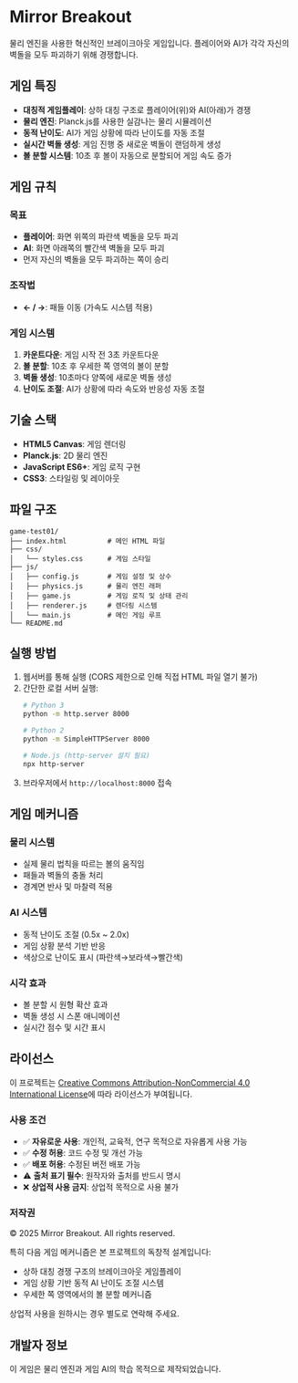 # Mirror Breakout

물리 엔진을 사용한 혁신적인 브레이크아웃 게임입니다. 플레이어와 AI가 각각 자신의 벽돌을 모두 파괴하기 위해 경쟁합니다.

## 게임 특징

- **대칭적 게임플레이**: 상하 대칭 구조로 플레이어(위)와 AI(아래)가 경쟁
- **물리 엔진**: Planck.js를 사용한 실감나는 물리 시뮬레이션
- **동적 난이도**: AI가 게임 상황에 따라 난이도를 자동 조절
- **실시간 벽돌 생성**: 게임 진행 중 새로운 벽돌이 랜덤하게 생성
- **볼 분할 시스템**: 10초 후 볼이 자동으로 분할되어 게임 속도 증가

## 게임 규칙

### 목표
- **플레이어**: 화면 위쪽의 파란색 벽돌을 모두 파괴
- **AI**: 화면 아래쪽의 빨간색 벽돌을 모두 파괴
- 먼저 자신의 벽돌을 모두 파괴하는 쪽이 승리

### 조작법
- **← / →**: 패들 이동 (가속도 시스템 적용)

### 게임 시스템
1. **카운트다운**: 게임 시작 전 3초 카운트다운
2. **볼 분할**: 10초 후 우세한 쪽 영역의 볼이 분할
3. **벽돌 생성**: 10초마다 양쪽에 새로운 벽돌 생성
4. **난이도 조절**: AI가 상황에 따라 속도와 반응성 자동 조절

## 기술 스택

- **HTML5 Canvas**: 게임 렌더링
- **Planck.js**: 2D 물리 엔진
- **JavaScript ES6+**: 게임 로직 구현
- **CSS3**: 스타일링 및 레이아웃

## 파일 구조

```
game-test01/
├── index.html          # 메인 HTML 파일
├── css/
│   └── styles.css      # 게임 스타일
├── js/
│   ├── config.js       # 게임 설정 및 상수
│   ├── physics.js      # 물리 엔진 래퍼
│   ├── game.js         # 게임 로직 및 상태 관리
│   ├── renderer.js     # 렌더링 시스템
│   └── main.js         # 메인 게임 루프
└── README.md
```

## 실행 방법

1. 웹서버를 통해 실행 (CORS 제한으로 인해 직접 HTML 파일 열기 불가)
2. 간단한 로컬 서버 실행:
   ```bash
   # Python 3
   python -m http.server 8000
   
   # Python 2
   python -m SimpleHTTPServer 8000
   
   # Node.js (http-server 설치 필요)
   npx http-server
   ```
3. 브라우저에서 `http://localhost:8000` 접속

## 게임 메커니즘

### 물리 시스템
- 실제 물리 법칙을 따르는 볼의 움직임
- 패들과 벽돌의 충돌 처리
- 경계면 반사 및 마찰력 적용

### AI 시스템
- 동적 난이도 조절 (0.5x ~ 2.0x)
- 게임 상황 분석 기반 반응
- 색상으로 난이도 표시 (파란색→보라색→빨간색)

### 시각 효과
- 볼 분할 시 원형 확산 효과
- 벽돌 생성 시 스폰 애니메이션
- 실시간 점수 및 시간 표시

## 라이선스

이 프로젝트는 [Creative Commons Attribution-NonCommercial 4.0 International License](http://creativecommons.org/licenses/by-nc/4.0/)에 따라 라이선스가 부여됩니다.

### 사용 조건
- ✅ **자유로운 사용**: 개인적, 교육적, 연구 목적으로 자유롭게 사용 가능
- ✅ **수정 허용**: 코드 수정 및 개선 가능
- ✅ **배포 허용**: 수정된 버전 배포 가능
- ⚠️ **출처 표기 필수**: 원작자와 출처를 반드시 명시
- ❌ **상업적 사용 금지**: 상업적 목적으로 사용 불가

### 저작권
© 2025 Mirror Breakout. All rights reserved.

특히 다음 게임 메커니즘은 본 프로젝트의 독창적 설계입니다:
- 상하 대칭 경쟁 구조의 브레이크아웃 게임플레이
- 게임 상황 기반 동적 AI 난이도 조절 시스템
- 우세한 쪽 영역에서의 볼 분할 메커니즘

상업적 사용을 원하시는 경우 별도로 연락해 주세요.

## 개발자 정보

이 게임은 물리 엔진과 게임 AI의 학습 목적으로 제작되었습니다.